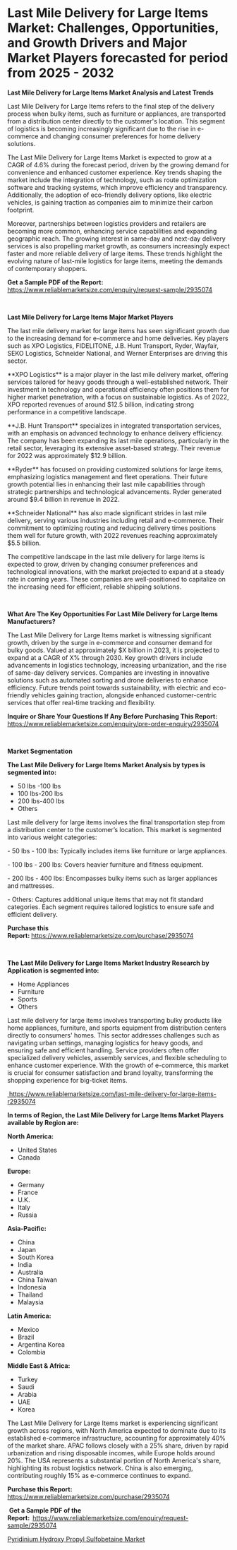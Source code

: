 <p><h1>Last Mile Delivery for Large Items Market: Challenges, Opportunities, and Growth Drivers and Major Market Players forecasted for period from 2025 - 2032</h1></p><p><strong>Last Mile Delivery for Large Items Market Analysis and Latest Trends</strong></p>
<p><p>Last Mile Delivery for Large Items refers to the final step of the delivery process when bulky items, such as furniture or appliances, are transported from a distribution center directly to the customer's location. This segment of logistics is becoming increasingly significant due to the rise in e-commerce and changing consumer preferences for home delivery solutions.</p><p>The Last Mile Delivery for Large Items Market is expected to grow at a CAGR of 4.6% during the forecast period, driven by the growing demand for convenience and enhanced customer experience. Key trends shaping the market include the integration of technology, such as route optimization software and tracking systems, which improve efficiency and transparency. Additionally, the adoption of eco-friendly delivery options, like electric vehicles, is gaining traction as companies aim to minimize their carbon footprint.</p><p>Moreover, partnerships between logistics providers and retailers are becoming more common, enhancing service capabilities and expanding geographic reach. The growing interest in same-day and next-day delivery services is also propelling market growth, as consumers increasingly expect faster and more reliable delivery of large items. These trends highlight the evolving nature of last-mile logistics for large items, meeting the demands of contemporary shoppers.</p></p>
<p><strong>Get a Sample PDF of the Report:&nbsp;</strong> <a href="https://www.reliablemarketsize.com/enquiry/request-sample/2935074?utm_campaign=2526&utm_medium=2&utm_source=Github&utm_content=ia&utm_term=13032025&utm_id=last-mile-delivery-for-large-items">https://www.reliablemarketsize.com/enquiry/request-sample/2935074</a></p>
<p>&nbsp;</p>
<p><strong>Last Mile Delivery for Large Items Major Market Players</strong></p>
<p><p>The last mile delivery market for large items has seen significant growth due to the increasing demand for e-commerce and home deliveries. Key players such as XPO Logistics, FIDELITONE, J.B. Hunt Transport, Ryder, Wayfair, SEKO Logistics, Schneider National, and Werner Enterprises are driving this sector.</p><p>**XPO Logistics** is a major player in the last mile delivery market, offering services tailored for heavy goods through a well-established network. Their investment in technology and operational efficiency often positions them for higher market penetration, with a focus on sustainable logistics. As of 2022, XPO reported revenues of around $12.5 billion, indicating strong performance in a competitive landscape.</p><p>**J.B. Hunt Transport** specializes in integrated transportation services, with an emphasis on advanced technology to enhance delivery efficiency. The company has been expanding its last mile operations, particularly in the retail sector, leveraging its extensive asset-based strategy. Their revenue for 2022 was approximately $12.9 billion.</p><p>**Ryder** has focused on providing customized solutions for large items, emphasizing logistics management and fleet operations. Their future growth potential lies in enhancing their last mile capabilities through strategic partnerships and technological advancements. Ryder generated around $9.4 billion in revenue in 2022.</p><p>**Schneider National** has also made significant strides in last mile delivery, serving various industries including retail and e-commerce. Their commitment to optimizing routing and reducing delivery times positions them well for future growth, with 2022 revenues reaching approximately $5.5 billion.</p><p>The competitive landscape in the last mile delivery for large items is expected to grow, driven by changing consumer preferences and technological innovations, with the market projected to expand at a steady rate in coming years. These companies are well-positioned to capitalize on the increasing need for efficient, reliable shipping solutions.</p></p>
<p>&nbsp;</p>
<p><strong>What Are The Key Opportunities For Last Mile Delivery for Large Items Manufacturers?</strong></p>
<p><p>The Last Mile Delivery for Large Items market is witnessing significant growth, driven by the surge in e-commerce and consumer demand for bulky goods. Valued at approximately $X billion in 2023, it is projected to expand at a CAGR of X% through 2030. Key growth drivers include advancements in logistics technology, increasing urbanization, and the rise of same-day delivery services. Companies are investing in innovative solutions such as automated sorting and drone deliveries to enhance efficiency. Future trends point towards sustainability, with electric and eco-friendly vehicles gaining traction, alongside enhanced customer-centric services that offer real-time tracking and flexibility.</p></p>
<p><strong>Inquire or Share Your Questions If Any Before Purchasing This Report:</strong> <a href="https://www.reliablemarketsize.com/enquiry/pre-order-enquiry/2935074?utm_campaign=2526&utm_medium=2&utm_source=Github&utm_content=ia&utm_term=13032025&utm_id=last-mile-delivery-for-large-items">https://www.reliablemarketsize.com/enquiry/pre-order-enquiry/2935074</a></p>
<p>&nbsp;</p>
<p><strong>Market Segmentation</strong></p>
<p><strong>The Last Mile Delivery for Large Items Market Analysis by types is segmented into:</strong></p>
<p><ul><li>50 lbs -100 lbs</li><li>100 lbs-200 lbs</li><li>200 lbs-400 lbs</li><li>Others</li></ul></p>
<p><p>Last mile delivery for large items involves the final transportation step from a distribution center to the customer’s location. This market is segmented into various weight categories: </p><p>- 50 lbs - 100 lbs: Typically includes items like furniture or large appliances.</p><p>- 100 lbs - 200 lbs: Covers heavier furniture and fitness equipment.</p><p>- 200 lbs - 400 lbs: Encompasses bulky items such as larger appliances and mattresses.</p><p>- Others: Captures additional unique items that may not fit standard categories. Each segment requires tailored logistics to ensure safe and efficient delivery.</p></p>
<p><strong>Purchase this Report:&nbsp;</strong><a href="https://www.reliablemarketsize.com/purchase/2935074?utm_campaign=2526&utm_medium=2&utm_source=Github&utm_content=ia&utm_term=13032025&utm_id=last-mile-delivery-for-large-items">https://www.reliablemarketsize.com/purchase/2935074</a></p>
<p>&nbsp;</p>
<p><strong>The Last Mile Delivery for Large Items Market Industry Research by Application is segmented into:</strong></p>
<p><ul><li>Home Appliances</li><li>Furniture</li><li>Sports</li><li>Others</li></ul></p>
<p><p>Last mile delivery for large items involves transporting bulky products like home appliances, furniture, and sports equipment from distribution centers directly to consumers' homes. This sector addresses challenges such as navigating urban settings, managing logistics for heavy goods, and ensuring safe and efficient handling. Service providers often offer specialized delivery vehicles, assembly services, and flexible scheduling to enhance customer experience. With the growth of e-commerce, this market is crucial for consumer satisfaction and brand loyalty, transforming the shopping experience for big-ticket items.</p></p>
<p><a href="https://www.reliablemarketsize.com/last-mile-delivery-for-large-items-r2935074?utm_campaign=2526&utm_medium=2&utm_source=Github&utm_content=ia&utm_term=13032025&utm_id=last-mile-delivery-for-large-items">&nbsp;https://www.reliablemarketsize.com/last-mile-delivery-for-large-items-r2935074</a></p>
<p><strong>In terms of Region, the Last Mile Delivery for Large Items Market Players available by Region are:</strong></p>
<p>
    <p> <strong> North America: </strong>
        <ul>
            <li>United States</li>
            <li>Canada</li>
        </ul>
        </p> 
    <p> <strong> Europe: </strong>
        <ul>
            <li>Germany</li>
            <li>France</li>
            <li>U.K.</li>
            <li>Italy</li>
            <li>Russia</li>
        </ul>
        </p> 
    <p> <strong> Asia-Pacific: </strong>
        <ul>
            <li>China</li>
            <li>Japan</li>
            <li>South Korea</li>
            <li>India</li>
            <li>Australia</li>
            <li>China Taiwan</li>
            <li>Indonesia</li>
            <li>Thailand</li>
            <li>Malaysia</li>
        </ul>
        </p> 
    <p> <strong> Latin America: </strong>
        <ul>
            <li>Mexico</li>
            <li>Brazil</li>
            <li>Argentina Korea</li>
            <li>Colombia</li>
        </ul>
        </p> 
    <p> <strong> Middle East & Africa: </strong>
        <ul>
            <li>Turkey</li>
            <li>Saudi</li>
            <li>Arabia</li>
            <li>UAE</li>
            <li>Korea</li>
        </ul>
    </p>
    </p>
<p><p>The Last Mile Delivery for Large Items market is experiencing significant growth across regions, with North America expected to dominate due to its established e-commerce infrastructure, accounting for approximately 40% of the market share. APAC follows closely with a 25% share, driven by rapid urbanization and rising disposable incomes, while Europe holds around 20%. The USA represents a substantial portion of North America's share, highlighting its robust logistics network. China is also emerging, contributing roughly 15% as e-commerce continues to expand.</p></p>
<p><strong>Purchase this Report: </strong><a href="https://www.reliablemarketsize.com/purchase/2935074?utm_campaign=2526&utm_medium=2&utm_source=Github&utm_content=ia&utm_term=13032025&utm_id=last-mile-delivery-for-large-items">https://www.reliablemarketsize.com/purchase/2935074</a></p>
<p>&nbsp;<strong>Get a Sample PDF of the Report:&nbsp;&nbsp;</strong><a href="https://www.reliablemarketsize.com/enquiry/request-sample/2935074?utm_campaign=2526&utm_medium=2&utm_source=Github&utm_content=ia&utm_term=13032025&utm_id=last-mile-delivery-for-large-items">https://www.reliablemarketsize.com/enquiry/request-sample/2935074</a></p>
<p><strong></strong></p>
<p><p><a href="https://github.com/lizamflotow/Market-Research-Report-List-1/blob/main/pyridinium-hydroxy-propyl-sulfobetaine-market.md?utm_campaign=2526&utm_medium=2&utm_source=Github&utm_content=ia&utm_term=13032025&utm_id=last-mile-delivery-for-large-items">Pyridinium Hydroxy Propyl Sulfobetaine Market</a></p></p>
